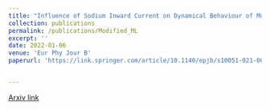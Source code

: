 ```yaml
---
title: "Influence of Sodium Inward Current on Dynamical Behaviour of Modified Morris-Lecar Model"
collection: publications
permalink: /publications/Modified_ML
excerpt: ''
date: 2022-01-06
venue: 'Eur Phy Jour B'
paperurl: 'https://link.springer.com/article/10.1140/epjb/s10051-021-00269-7'


---
```


[Arxiv link](https://arxiv.org/pdf/2009.06979.pdf)
